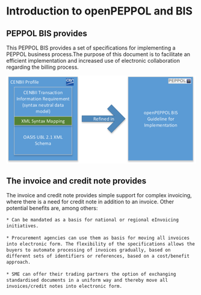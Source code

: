 # Introduction to openPEPPOL and BIS

## PEPPOL BIS provides

This PEPPOL BIS provides a set of specifications for implementing a PEPPOL business process.The purpose of this document is to facilitate an efficient implementation and increased use of electronic collaboration regarding the billing process.

<img src="https://github.com/pondersource/peppol-php/blob/as4-testing-1/docs/pics/introduction.png?raw=true"/>


## The invoice and credit note provides

The invoice and credit note provides simple support for complex invoicing, where there is a need for credit note in addition to an invoice. Other potential benefits are, among others:

    * Can be mandated as a basis for national or regional eInvoicing initiatives.

    * Procurement agencies can use them as basis for moving all invoices into electronic form. The flexibility of the specifications allows the buyers to automate processing of invoices gradually, based on different sets of identifiers or references, based on a cost/benefit approach.

    * SME can offer their trading partners the option of exchanging standardised documents in a uniform way and thereby move all invoices/credit notes into electronic form.
